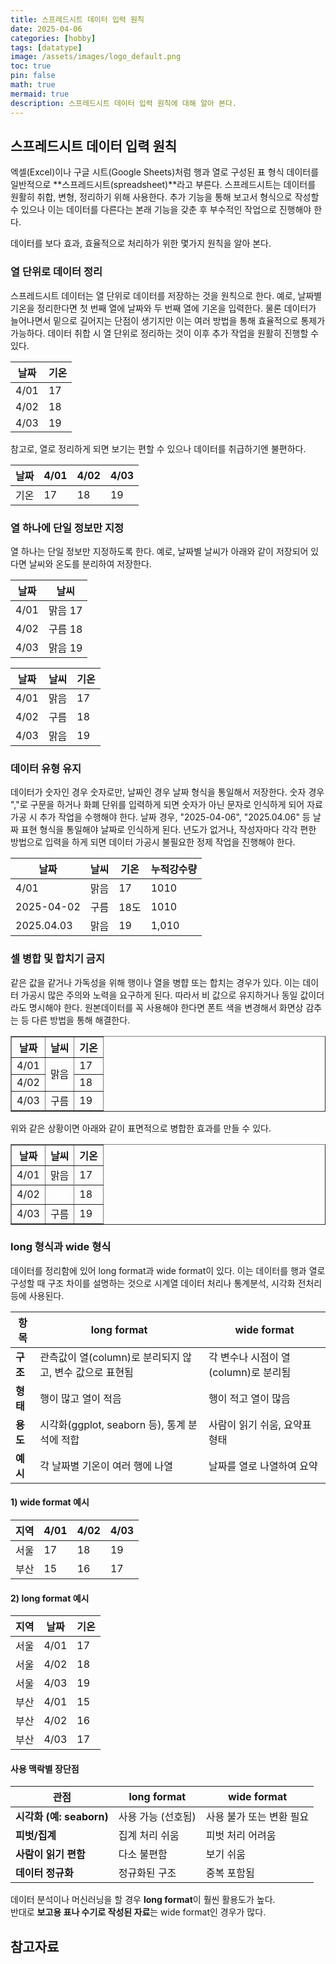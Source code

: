```yaml
---
title: 스프레드시트 데이터 입력 원칙
date: 2025-04-06 
categories: [hobby]
tags: [datatype]
image: /assets/images/logo_default.png
toc: true
pin: false
math: true
mermaid: true
description: 스프레드시트 데이터 입력 원칙에 대해 알아 본다.
---
```


## 스프레드시트 데이터 입력 원칙

엑셀(Excel)이나 구글 시트(Google Sheets)처럼 행과 열로 구성된 표 형식 데이터를 일반적으로 **스프레드시트(spreadsheet)**라고 부른다. 스프레드시트는 데이터를 원활히 취합, 변형, 정리하기 위해 사용한다. 추가 기능을 통해 보고서 형식으로 작성할 수 있으나 이는 데이터를 다른다는 본래 기능을 갖춘 후 부수적인 작업으로 진행해야 한다.

데이터를 보다 효과, 효율적으로 처리하가 위한 몇가지 원칙을 알아 본다.

### 열 단위로 데이터 정리

스프레드시트 데이터는 열 단위로 데이터를 저장하는 것을 원칙으로 한다. 예로, 날짜별 기온을 정리한다면 첫 번째 열에 날짜와 두 번째 열에 기온을 입력한다. 물론 데이터가 늘어나면서 밑으로 길어지는 단점이 생기지만 이는 여러 방법을 통해 효율적으로 통제가 가능하다. 데이터 취합 시 열 단위로 정리하는 것이 이후 추가 작업을 원활히 진행할 수 있다.

날짜|기온
-|-
4/01|17
4/02|18
4/03|19

참고로, 열로 정리하게 되면 보기는 편할 수 있으나 데이터를 취급하기엔 불편하다.

날짜|4/01|4/02|4/03
-|-|-|-
기온|17|18|19

### 열 하나에 단일 정보만 지정

열 하나는 단일 정보만 지정하도록 한다. 예로, 날짜별 날씨가 아래와 같이 저장되어 있다면 날씨와 온도를 분리하여 저장한다.

날짜|날씨
-|-
4/01|맑음 17
4/02|구름 18
4/03|맑음 19

날짜|날씨|기온
-|-|-
4/01|맑음|17
4/02|구름|18
4/03|맑음|19


### 데이터 유형 유지

데이터가 숫자인 경우 숫자로만, 날짜인 경우 날짜 형식을 통일해서 저장한다. 숫자 경우 ","로 구문을 하거나 화폐 단위를 입력하게 되면 숫자가 아닌 문자로 인식하게 되어 자료 가공 시 추가 작업을 수행해야 한다. 날짜 경우, "2025-04-06", "2025.04.06" 등 날짜 표현 형식을 통일해야 날짜로 인식하게 된다. 년도가 없거나, 작성자마다 각각 편한 방법으로 입력을 하게 되면 데이터 가공시 불필요한 정제 작업을 진행해야 한다. 

날짜|날씨|기온|누적강수량
-|-|-|-
4/01|맑음|17|1010
2025-04-02|구름|18도|1010
2025.04.03|맑음|19|1,010

### 셀 병합 및 합치기 금지

같은 값을 같거나 가독성을 위해 행이나 열을 병햡 또는 합치는 경우가 있다. 이는 데이터 가공시 많은 주의와 노력을 요구하게 된다. 따라서 비 값으로 유지하거나 동일 값이더라도 명시해야 한다. 원본데이터를 꼭 사용해야 한다면 폰트 색을 변경해서 화면상 감추는 등 다른 방법을 통해 해결한다.

<table border="1">
  <thead>
    <tr>
      <th>날짜</th>
      <th>날씨</th>
      <th>기온</th>
    </tr>
  </thead>
  <tbody>
    <tr>
      <td>4/01</td>
      <td rowspan="2">맑음</td>
      <td>17</td>
    </tr>
    <tr>
      <td>4/02</td>
      <td>18</td>
    </tr>
    <tr>
      <td>4/03</td>
      <td>구름</td>
      <td>19</td>
    </tr>
  </tbody>
</table>

위와 같은 상황이면 아래와 같이 표면적으로 병합한 효과를 만들 수 있다.

<table border="1" cellspacing="0" cellpadding="5" style="border-collapse: collapse;">
  <thead>
    <tr>
      <th>날짜</th>
      <th>날씨</th>
      <th>기온</th>
    </tr>
  </thead>
  <tbody>
    <tr>
      <td>4/01</td>
      <td style="border-bottom: none !important;">맑음</td>
      <td>17</td>
    </tr>
    <tr>
      <td>4/02</td>
      <td style="color: white;">맑음</td>
      <td>18</td>
    </tr>
    <tr>
      <td>4/03</td>
      <td>구름</td>
      <td>19</td>
    </tr>
  </tbody>
</table>


### long 형식과 wide 형식

데이터를 정리함에 있어 long format과 wide format이 있다. 이는 데이터를 행과 열로 구성할 때 구조 차이를 설명하는 것으로 시계열 데이터 처리나 통계분석, 시각화 전처리 등에 사용된다.

| 항목 | long format | wide format |
|------|-------------|-------------|
| **구조** | 관측값이 열(column)로 분리되지 않고, 변수 값으로 표현됨 | 각 변수나 시점이 열(column)로 분리됨 |
| **형태** | 행이 많고 열이 적음 | 행이 적고 열이 많음 |
| **용도** | 시각화(ggplot, seaborn 등), 통계 분석에 적합 | 사람이 읽기 쉬움, 요약표 형태 |
| **예시** | 각 날짜별 기온이 여러 행에 나열 | 날짜를 열로 나열하여 요약 |

#### 1) wide format 예시  

| 지역 | 4/01 | 4/02 | 4/03 |
|------|------|------|------|
| 서울 | 17   | 18   | 19   |
| 부산 | 15   | 16   | 17   |

#### 2) long format 예시  

| 지역 | 날짜  | 기온 |
|------|-------|------|
| 서울 | 4/01  | 17   |
| 서울 | 4/02  | 18   |
| 서울 | 4/03  | 19   |
| 부산 | 4/01  | 15   |
| 부산 | 4/02  | 16   |
| 부산 | 4/03  | 17   |

#### 사용 맥락별 장단점  

| 관점 | long format | wide format |
|------|-------------|-------------|
| **시각화 (예: seaborn)** | 사용 가능 (선호됨) | 사용 불가 또는 변환 필요 |
| **피벗/집계** | 집계 처리 쉬움 | 피벗 처리 어려움 |
| **사람이 읽기 편함** | 다소 불편함 | 보기 쉬움 |
| **데이터 정규화** | 정규화된 구조 | 중복 포함됨 |

데이터 분석이나 머신러닝을 할 경우 **long format**이 훨씬 활용도가 높다.  
반대로 **보고용 표나 수기로 작성된 자료**는 wide format인 경우가 많다.

## 참고자료






